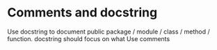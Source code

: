 # Comments and docstring
Use docstring to document public package / module / class / method / function. docstring should focus on what
Use comments 

<!--stackedit_data:
eyJoaXN0b3J5IjpbLTE0Mzk0NTQ2NDVdfQ==
-->